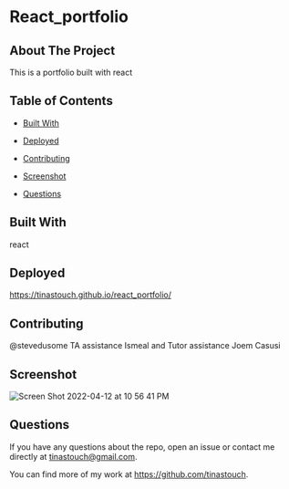 # React_portfolio


  ## About The Project

  This is a portfolio built with react


  ## Table of Contents


  * [Built With](#languages)

  * [Deployed](#deployed)

  * [Contributing](#contributing)

  * [Screenshot](#screenshot)

  * [Questions](#questions)


  ## Built With

 react
   
  ## Deployed
  
  https://tinastouch.github.io/react_portfolio/

  ## Contributing

  @stevedusome TA assistance Ismeal and Tutor assistance Joem Casusi

## Screenshot



 ![Screen Shot 2022-04-12 at 10 56 41 PM](https://user-images.githubusercontent.com/93742788/163091392-8a5f366d-1c98-44e7-a28c-806a1669ce82.png)


## Questions

If you have any questions about the repo, open an issue or contact me directly at
tinastouch@gmail.com. 

You can find more of my work at https://github.com/tinastouch.
